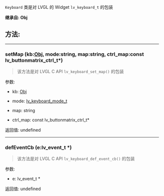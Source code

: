 `Keyboard` 类是对 LVGL 的 Widget `lv_keyboard_t` 的包装

**继承自: Obj**

## 方法:

-----

### setMap (kb:[Obj](../Obj), mode:string, map:string, ctrl_map:const lv_buttonmatrix_ctrl_t*)

> 该方法是对 LVGL C API `lv_keyboard_set_map()` 的包装

参数:

* kb: [Obj](../Obj)

* mode: [lv_keyboard_mode_t](../const/#lv_keyboard_mode_t)

* map: string

* ctrl_map: const lv_buttonmatrix_ctrl_t*

返回值:
undefined

-----

### defEventCb (e:lv_event_t *)

> 该方法是对 LVGL C API `lv_keyboard_def_event_cb()` 的包装

参数:

* e: lv_event_t *

返回值:
undefined


